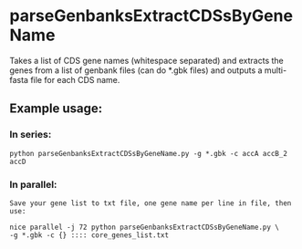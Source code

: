 # parseGenbanksExtractCDSsByGeneName
Takes a list of CDS gene names (whitespace separated) and extracts the genes from a list of genbank files (can do *.gbk files) and outputs a multi-fasta file for each CDS name.

## Example usage:
### In series:
    
```
python parseGenbanksExtractCDSsByGeneName.py -g *.gbk -c accA accB_2 accD
```

### In parallel:
    Save your gene list to txt file, one gene name per line in file, then use:

```
nice parallel -j 72 python parseGenbanksExtractCDSsByGeneName.py \
-g *.gbk -c {} :::: core_genes_list.txt
```

